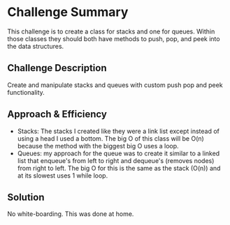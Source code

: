 # Challenge Summary
<!-- Short summary or background information -->
This challenge is to create a class for stacks and one for queues. Within those classes they should both have methods to push, pop, and peek into the data structures.

## Challenge Description
<!-- Description of the challenge -->
Create and manipulate stacks and queues with custom push pop and peek functionality.

## Approach & Efficiency
<!-- What approach did you take? Why? What is the Big O space/time for this approach? -->
* Stacks: The stacks I created like they were a link list except instead of using a head I used a bottom. The big O of this class will be O(n) because the method with the biggest big O uses a loop.
* Queues: my approach for the queue was to create it similar to a linked list that enqueue's from left to right and dequeue's (removes nodes) from right to left. The big O for this is the same as the stack (O(n)) and at its slowest uses 1 while loop.

## Solution
<!-- Embedded whiteboard image -->
No white-boarding. This was done at home.